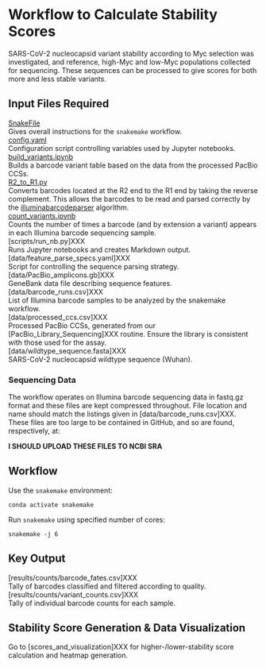# Workflow to Calculate Stability Scores

SARS-CoV-2 nucleocapsid variant stability according to Myc selection was investigated, and reference, high-Myc and low-Myc populations collected for sequencing. These sequences can be processed to give scores for both more and less stable variants.

## Input Files Required

[SnakeFile](https://github.com/Ortlund-Laboratory/SARS-CoV-2-Structure/blob/main/Raw%20Deep%20Mutational%20Scanning%20(DMS)%20Data/Workflow/Snakefile)<br>
Gives overall instructions for the `snakemake` workflow.<br>
[config.yaml](https://github.com/Ortlund-Laboratory/SARS-CoV-2-Structure/blob/main/Raw%20Deep%20Mutational%20Scanning%20(DMS)%20Data/Workflow/config.yaml)<br>
Configuration script controlling variables used by Jupyter notebooks.<br>
[build_variants.ipynb](https://github.com/Ortlund-Laboratory/SARS-CoV-2-Structure/blob/main/Raw%20Deep%20Mutational%20Scanning%20(DMS)%20Data/Workflow/build_variants.ipynb)<br>
Builds a barcode variant table based on the data from the processed PacBio CCSs.<br>
[R2_to_R1.py](https://github.com/Ortlund-Laboratory/SARS-CoV-2-Structure/blob/main/Raw%20Deep%20Mutational%20Scanning%20(DMS)%20Data/Workflow/R2_to_R1.py)<br>
Converts barcodes located at the R2 end to the R1 end by taking the reverse complement. This allows the barcodes to be read and parsed correctly by the [illuminabarcodeparser](https://jbloomlab.github.io/dms_variants/dms_variants.illuminabarcodeparser.html#dms_variants.illuminabarcodeparser.IlluminaBarcodeParser) algorithm.<br>
[count_variants.ipynb](https://github.com/Ortlund-Laboratory/SARS-CoV-2-Structure/blob/main/Raw%20Deep%20Mutational%20Scanning%20(DMS)%20Data/Workflow/count_variants.ipynb)<br>
Counts the number of times a barcode (and by extension a variant) appears in each Illumina barcode sequencing sample.<br>
[scripts/run_nb.py]XXX<br>
Runs Jupyter notebooks and creates Markdown output.<br>
[data/feature_parse_specs.yaml]XXX<br>
Script for controlling the sequence parsing strategy.<br>
[data/PacBio_amplicons.gb]XXX<br>
GeneBank data file describing sequence features.<br>
[data/barcode_runs.csv]XXX<br>
List of Illumina barcode samples to be analyzed by the snakemake workflow.<br>
[data/processed_ccs.csv]XXX<br>
Processed PacBio CCSs, generated from our [PacBio_Library_Sequencing]XXX routine. Ensure the library is consistent with those used for the assay.<br>
[data/wildtype_sequence.fasta]XXX<br>
SARS-CoV-2 nucleocapsid wildtype sequence (Wuhan).<br>

### Sequencing Data

The workflow operates on Illumina barcode sequencing data in fastq.gz format and these files are kept compressed throughout. File location and name should match the listings given in [data/barcode_runs.csv]XXX. These files are too large to be contained in GitHub, and so are found, respectively, at:

**I SHOULD UPLOAD THESE FILES TO NCBI SRA**<br>

## Workflow

Use the `snakemake` environment:

`conda activate snakemake`

Run `snakemake` using specified number of cores:

`snakemake -j 6`

## Key Output

[results/counts/barcode_fates.csv]XXX<br>
Tally of barcodes classified and filtered according to quality.<br>
[results/counts/variant_counts.csv]XXX<br>
Tally of individual barcode counts for each sample.<br>

## Stability Score Generation & Data Visualization

Go to [scores_and_visualization]XXX for higher-/lower-stability score calculation and heatmap generation.
